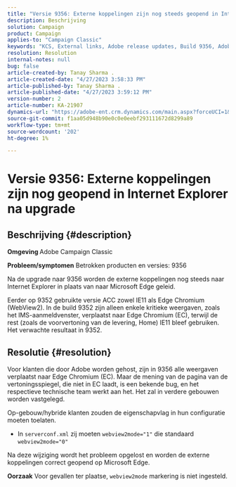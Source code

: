 ```yaml
---
title: "Versie 9356: Externe koppelingen zijn nog steeds geopend in Internet Explorer na upgrade"
description: Beschrijving
solution: Campaign
product: Campaign
applies-to: "Campaign Classic"
keywords: "KCS, External links, Adobe release updates, Build 9356, Adobe Build Updates "
resolution: Resolution
internal-notes: null
bug: false
article-created-by: Tanay Sharma .
article-created-date: "4/27/2023 3:58:33 PM"
article-published-by: Tanay Sharma .
article-published-date: "4/27/2023 3:59:12 PM"
version-number: 2
article-number: KA-21907
dynamics-url: "https://adobe-ent.crm.dynamics.com/main.aspx?forceUCI=1&pagetype=entityrecord&etn=knowledgearticle&id=d3937e56-14e5-ed11-a7c7-6045bd0061cb"
source-git-commit: f1aa05d948b90e0c0e0eebf293111672d8299a89
workflow-type: tm+mt
source-wordcount: '202'
ht-degree: 1%

---
```


# Versie 9356: Externe koppelingen zijn nog geopend in Internet Explorer na upgrade

## Beschrijving {#description}

<b>Omgeving </b>
Adobe Campaign Classic

<b>Probleem/symptomen</b>
Betrokken producten en versies: 9356

Na de upgrade naar 9356 worden de externe koppelingen nog steeds naar Internet Explorer in plaats van naar Microsoft Edge geleid.

Eerder op 9352 gebruikte versie ACC zowel IE11 als Edge Chromium (WebView2). In de build 9352 zijn alleen enkele kritieke weergaven, zoals het IMS-aanmeldvenster, verplaatst naar Edge Chromium (EC), terwijl de rest (zoals de voorvertoning van de levering, Home) IE11 bleef gebruiken. Het verwachte resultaat in 9352.




## Resolutie {#resolution}


Voor klanten die door Adobe worden gehost, zijn in 9356 alle weergaven verplaatst naar Edge Chromium (EC). Maar de mening van de pagina van de vertoningsspiegel, die niet in EC laadt, is een bekende bug, en het respectieve technische team werkt aan het. Het zal in verdere gebouwen worden vastgelegd.

Op-gebouw/hybride klanten zouden de eigenschapvlag in hun configuratie moeten toelaten.

- In `serverconf.xml` zij moeten `webview2mode="1"` die standaard `webview2mode="0"`


Na deze wijziging wordt het probleem opgelost en worden de externe koppelingen correct geopend op Microsoft Edge.

<b>Oorzaak</b>
Voor gevallen ter plaatse, `webview2mode` markering is niet ingesteld.


